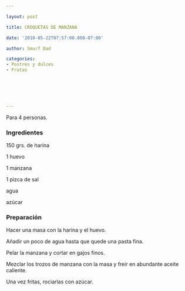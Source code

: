 ```yaml
---

layout: post

title: CROQUETAS DE MANZANA

date: '2010-05-22T07:57:00.000-07:00'

author: Smurf Dad

categories:
- Postres y dulces
- Frutas






---
```


Para 4 personas.

<h3>Ingredientes</h3>

150 grs. de harina

1 huevo

1 manzana

1 pizca de sal

agua

azúcar

<h3>Preparación</h3>

Hacer una masa con la harina y el huevo.

Añadir un poco de agua hasta que quede una pasta fina.

Pelar la manzana y cortar en gajos finos.

Mezclar los trozos de manzana con la masa y freír en abundante aceite caliente.

Una vez fritas, rociarlas con azúcar.

